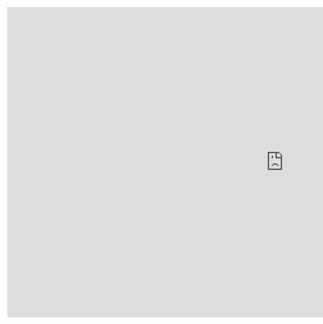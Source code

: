 <iframe width="1280" height="720" src="https://www.youtube.com/embed/XwOzxECaNeU" frameborder="0" allow="accelerometer; autoplay; clipboard-write; encrypted-media; gyroscope; picture-in-picture" allowfullscreen></iframe>
